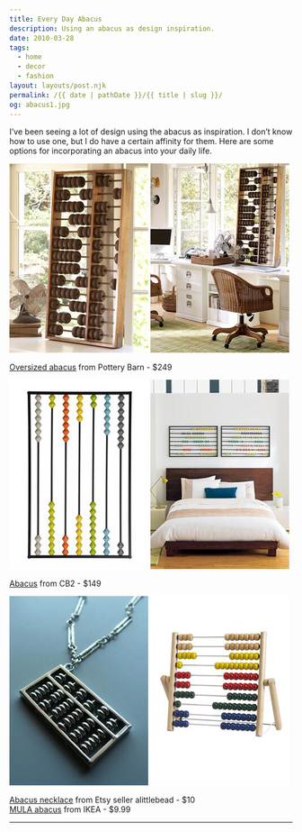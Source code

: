 ```yaml
---
title: Every Day Abacus
description: Using an abacus as design inspiration.
date: 2010-03-28
tags: 
  - home
  - decor
  - fashion
layout: layouts/post.njk
permalink: /{{ date | pathDate }}/{{ title | slug }}/
og: abacus1.jpg
---
```


I’ve been seeing a lot of design using the abacus as inspiration. I don’t know how to use one, but I do have a certain affinity for them. Here are some options for incorporating an abacus into your daily life.

<p>
  <img src="/img/abacus1.jpg" alt="giant wood abacus" width="247" class="img-left" />
  <img src="/img/abacus2.jpg" alt="giant abacus on a desk" width="247" />
</p>

[Oversized abacus](http://www.potterybarn.com/products/oversized-abacus/?pkey=x%7C4%7C1%7C%7C10%7Cabacus%7C%7C0&cm_src=SCH) from Pottery Barn - $249

<p>
  <img src="/img/abacus3.jpg" alt="colorful abacus" width="247" class="img-left" />
  <img src="/img/abacus4.jpg" alt="abacus hung above a headboard" width="247" />
</p>

[Abacus](http://www.cb2.com/family.aspx?c=587&f=5850) from CB2 - $149

<p>
  <img src="/img/abacus5.jpg" alt="abacus necklace" width="247" class="img-left" />
  <img src="/img/abacus6.jpg" alt="kids abacus" width="247" />
</p>

[Abacus necklace](http://www.etsy.com/view_listing.php?listing_id=35339773&ref=sr_gallery_5&&ga_search_query=abacus&ga_search_type=handmade&ga_page=&includes[]=tags&includes[]=title) from Etsy seller alittlebead - $10  
[MULA abacus](http://www.ikea.com/us/en/catalog/products/90064846) from IKEA - $9.99

---
